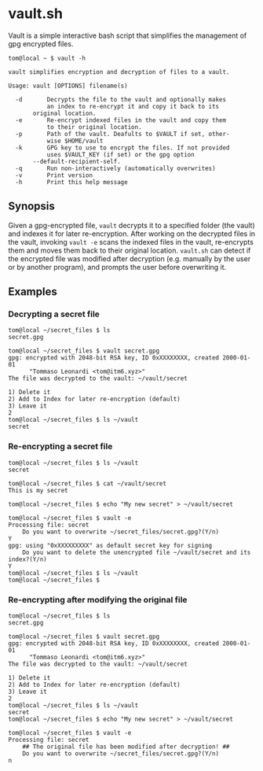 # vault.sh

Vault is a simple interactive bash script that simplifies the management of gpg encrypted files.

```
tom@local ~ $ vault -h

vault simplifies encryption and decryption of files to a vault.

Usage: vault [OPTIONS] filename(s)

  -d       Decrypts the file to the vault and optionally makes 
           an index to re-encrypt it and copy it back to its
	   original location.
  -e       Re-encrypt indexed files in the vault and copy them
           to their original location.
  -p       Path of the vault. Deafults to $VAULT if set, other-
           wise $HOME/vault
  -k       GPG key to use to encrypt the files. If not provided
           uses $VAULT_KEY (if set) or the gpg option
	   --default-recipient-self.
  -q       Run non-interactively (automatically overwrites)
  -v       Print version
  -h	   Print this help message
```

## Synopsis

Given a gpg-encrypted file, `vault` decrypts it to a specified folder (the vault) and indexes it for later re-encryption.
After working on the decrypted files in the vault, invoking `vault -e` scans the indexed files in the vault, re-encrypts them and moves them back to their original location. `vault.sh` can detect if the encrypted file was modified after decryption (e.g. manually by the user or by another program), and prompts the user before overwriting it.

## Examples

### Decrypting a secret file
```
tom@local ~/secret_files $ ls
secret.gpg
 
tom@local ~/secret_files $ vault secret.gpg 
gpg: encrypted with 2048-bit RSA key, ID 0xXXXXXXXX, created 2000-01-01
      "Tommaso Leonardi <tom@itm6.xyz>"
The file was decrypted to the vault: ~/vault/secret

1) Delete it
2) Add to Index for later re-encryption (default)
3) Leave it
2
tom@local ~/secret_files $ ls ~/vault
secret
```

### Re-encrypting a secret file
```
tom@local ~/secret_files $ ls ~/vault
secret

tom@local ~/secret_files $ cat ~/vault/secret
This is my secret

tom@local ~/secret_files $ echo "My new secret" > ~/vault/secret

tom@local ~/secret_files $ vault -e
Processing file: secret
	Do you want to overwrite ~/secret_files/secret.gpg?(Y/n) 
Y
gpg: using "0xXXXXXXXXX" as default secret key for signing
	Do you want to delete the unencrypted file ~/vault/secret and its index?(Y/n) 
Y
tom@local ~/secret_files $ ls ~/vault
tom@local ~/secret_files $
```

### Re-encrypting after modifying the original file
```
tom@local ~/secret_files $ ls
secret.gpg
 
tom@local ~/secret_files $ vault secret.gpg 
gpg: encrypted with 2048-bit RSA key, ID 0xXXXXXXXX, created 2000-01-01
      "Tommaso Leonardi <tom@itm6.xyz>"
The file was decrypted to the vault: ~/vault/secret

1) Delete it
2) Add to Index for later re-encryption (default)
3) Leave it
2
tom@local ~/secret_files $ ls ~/vault
secret
tom@local ~/secret_files $ echo "My new secret" > ~/vault/secret

tom@local ~/secret_files $ vault -e
Processing file: secret
	## The original file has been modified after decryption! ##
	Do you want to overwrite ~/secret_files/secret.gpg?(Y/n) 
n
```

